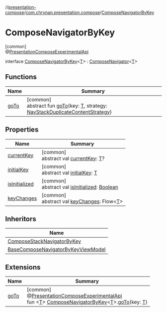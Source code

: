 //[presentation-compose](../../../index.md)/[com.chrynan.presentation.compose](../index.md)/[ComposeNavigatorByKey](index.md)

# ComposeNavigatorByKey

[common]\
@[PresentationComposeExperimentalApi](../-presentation-compose-experimental-api/index.md)

interface [ComposeNavigatorByKey](index.md)&lt;[T](index.md)&gt; : [ComposeNavigator](../-compose-navigator/index.md)&lt;[T](index.md)&gt;

## Functions

| Name | Summary |
|---|---|
| [goTo](go-to.md) | [common]<br>abstract fun [goTo](go-to.md)(key: [T](index.md), strategy: [NavStackDuplicateContentStrategy](../-nav-stack-duplicate-content-strategy/index.md)) |

## Properties

| Name | Summary |
|---|---|
| [currentKey](../-compose-navigator/current-key.md) | [common]<br>abstract val [currentKey](../-compose-navigator/current-key.md): [T](index.md)? |
| [initialKey](../-compose-navigator/initial-key.md) | [common]<br>abstract val [initialKey](../-compose-navigator/initial-key.md): [T](index.md) |
| [isInitialized](../-compose-navigator/is-initialized.md) | [common]<br>abstract val [isInitialized](../-compose-navigator/is-initialized.md): [Boolean](https://kotlinlang.org/api/latest/jvm/stdlib/kotlin/-boolean/index.html) |
| [keyChanges](../-compose-navigator/key-changes.md) | [common]<br>abstract val [keyChanges](../-compose-navigator/key-changes.md): Flow&lt;[T](index.md)&gt; |

## Inheritors

| Name |
|---|
| [ComposeStackNavigatorByKey](../-compose-stack-navigator-by-key/index.md) |
| [BaseComposeNavigatorByKeyViewModel](../-base-compose-navigator-by-key-view-model/index.md) |

## Extensions

| Name | Summary |
|---|---|
| [goTo](../go-to.md) | [common]<br>@[PresentationComposeExperimentalApi](../-presentation-compose-experimental-api/index.md)<br>fun &lt;[T](../go-to.md)&gt; [ComposeNavigatorByKey](index.md)&lt;[T](../go-to.md)&gt;.[goTo](../go-to.md)(key: [T](../go-to.md)) |
